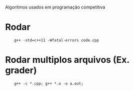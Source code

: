 Algoritmos usados em programação competitiva

# Rodar
```
    g++ -std=c++11 -Wfatal-errors code.cpp
```

# Rodar multiplos arquivos (Ex. grader)

```
    g++ -c *.cpp; g++ *.o -o a.out;
```
